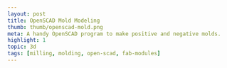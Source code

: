 ```yaml
---
layout: post
title: OpenSCAD Mold Modeling
thumb: thumb/openscad-mold.png
meta: A handy OpenSCAD program to make positive and negative molds.  
highlight: 1
topic: 3d
tags: [milling, molding, open-scad, fab-modules]
---
```


